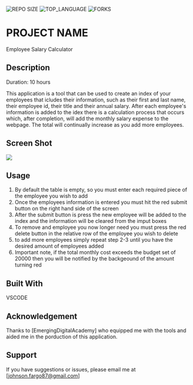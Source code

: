 ![REPO SIZE](https://img.shields.io/github/repo-size/scottbromander/the_marketplace.svg?style=flat-square)
![TOP_LANGUAGE](https://img.shields.io/github/languages/top/scottbromander/the_marketplace.svg?style=flat-square)
![FORKS](https://img.shields.io/github/forks/scottbromander/the_marketplace.svg?style=social)

# PROJECT NAME
Employee Salary Calculator

## Description
Duration: 10 hours

This application is a tool that can be used to create an index of your employees that icludes their information, such as their 
first and last name, their employee id, their title and their annual salary. After each employee's information is added to the 
idex there is a calculation process that occurs which, after completion, will add the monthly salary expense to the webpage. The 
total will continually increase as you add more employees.

## Screen Shot

![](SalaryCalculator.png)

## Usage

1. By default the table is empty, so you must enter each required piece of the employee you wish to add
2. Once the employees information is entered you must hit the red submit button on the right hand side of the screen
3. After the submit button is press the new employee will be added to the index and the information will be cleared from the imput boxes
4. To remove and employee you now longer need you must press the red delete button in the relative row of the employee you wish to delete
5. to add more employees simply repeat step 2-3 until you have the desired amount of employees added
6. Important note, if the total monthly cost exceeds the budget set of 20000 then you will be notified by the backgeound of the amount turning red

## Built With

VSCODE

## Acknowledgement
Thanks to [EmergingDigitalAcademy] who equipped me with the tools and aided me in the porduction of this application.

## Support
If you have suggestions or issues, please email me at [johnson.fargo87@gmail.com]